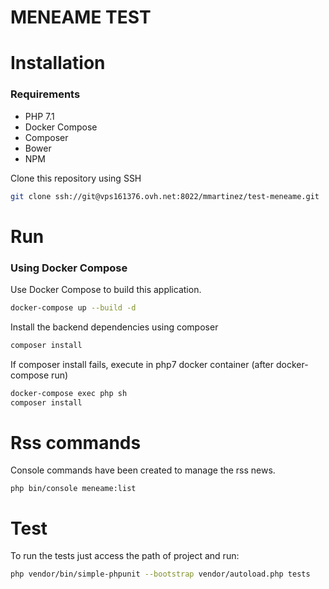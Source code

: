 MENEAME TEST
=====================


# Installation 

### Requirements

- PHP 7.1
- Docker Compose
- Composer
- Bower
- NPM

Clone this repository using SSH

```bash
git clone ssh://git@vps161376.ovh.net:8022/mmartinez/test-meneame.git
```

# Run

### Using Docker Compose

Use Docker Compose to build this application.

```bash
docker-compose up --build -d
```

Install the backend dependencies using composer

```bash
composer install
```

If composer install fails, execute in php7 docker container (after docker-compose run)

```bash
docker-compose exec php sh
composer install
```


# Rss commands
Console commands have been created to manage the rss news.

```
php bin/console meneame:list

```

# Test

To run the tests just access the path of project and run:

```bash
php vendor/bin/simple-phpunit --bootstrap vendor/autoload.php tests
```

